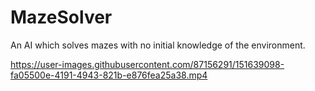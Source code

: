 # MazeSolver

An AI which solves mazes with no initial knowledge of the environment.

https://user-images.githubusercontent.com/87156291/151639098-fa05500e-4191-4943-821b-e876fea25a38.mp4

